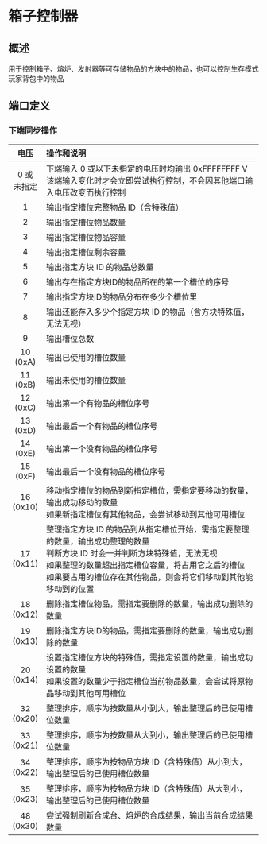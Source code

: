 <script setup lang="ts">
import ElectricConnection from "../../../components/ElectricElement/ElectricConnection";
import ElectricConnectorType from "../../../components/ElectricElement/ElectricConnectorType";
import ElectricConnectorDirection from "../../../components/ElectricElement/ElectricConnectorDirection";
import ElectricConnectionDisplayMode from "../../../components/ElectricElement/ElectricConnectionDisplayMode";
import IOPort from "../../../components/ElectricElement/IOPort";
import ElectricElement from "../../../components/ElectricElement/ElectricElement.vue";

let connections = [
    new ElectricConnection(ElectricConnectorDirection.Top, ElectricConnectorType.Output, ElectricConnectionDisplayMode.BitWidth, [
        new IOPort(1, 32, "输出结果", "因为结果经常为 0，所以默认输出 0xFFFFFFFF V，出错时也输出此结果")
    ]),
    new ElectricConnection(ElectricConnectorDirection.Right, ElectricConnectorType.Input, ElectricConnectionDisplayMode.StartAndEnd, [
        new IOPort(1, 8, "槽位", "指定控制第 n+1 个槽位"),
        new IOPort(9, 16, "数量", "指定要被控制的物品数量"),
        new IOPort(17, 17, "是否判断特殊值", "详见`方块特殊值`"),
        new IOPort(18, 18, "是否全部数量", "为 1 时忽略`指定数量`，改为尽可能控制所有符合条件的物品"),
        new IOPort(19, 19, "是否控制玩家背包", "为 0 时控制该电路板**背面**的箱子等可以存储物品的方块  \n为 1 时改为控制生存模式玩家的背包"),
        new IOPort(20, 24, "玩家序号", "当控制生存模式玩家的背包时，指定要控制第几个玩家的背包"),
        new IOPort(25, 32, "新槽位", "下端同步操作为`移动指定槽位的物品到新指定槽位`时的参数")
    ]),
        new ElectricConnection(ElectricConnectorDirection.Bottom, ElectricConnectorType.Input, ElectricConnectionDisplayMode.BitWidth, [
        new IOPort(1, 32, "同步操作", "另见下表")
    ]),
    new ElectricConnection(ElectricConnectorDirection.Left, ElectricConnectorType.Input, ElectricConnectionDisplayMode.StartAndEnd, [
        new IOPort(1, 10, "方块 ID", "如果该部分大于 0，将判断物品的方块 ID 是否与该部分相等"),
        new IOPort(11, 14, "空", "无作用"),
        new IOPort(15, 32, "方块特殊值", "如果`方块 ID`部分大于 0，且`是否判断特殊值`为 1，将判断物品的方块特殊值是否与该部分相等")
    ])
];
</script>

# 箱子控制器 <Badge text="v2.0"/>

## 概述

用于控制箱子、熔炉、发射器等可存储物品的方块中的物品，也可以控制生存模式玩家背包中的物品

## 端口定义

<ElectricElement imgAltPrefix="箱子控制器" :connections="connections" imgSrc="/images/expand/transportation/GVInventoryControllerBlock.webp"/>

### 下端同步操作

|      电压       | 操作和说明                                                                                                                                     |
|:-------------:|:------------------------------------------------------------------------------------------------------------------------------------------|
|  0 或<br/>未指定  | 下端输入 0 或以下未指定的电压时均输出 0xFFFFFFFF V<br/>该端输入变化时才会立即尝试执行控制，不会因其他端口输入电压改变而执行控制                                                                |
|       1       | 输出指定槽位完整物品 ID（含特殊值）                                                                                                                       |
|       2       | 输出指定槽位物品数量                                                                                                                                |
|       3       | 输出指定槽位物品容量                                                                                                                                |
|       4       | 输出指定槽位剩余容量                                                                                                                                |
|       5       | 输出指定方块 ID 的物品总数量                                                                                                                          |
|       6       | 输出存在指定方块ID的物品所在的第一个槽位的序号                                                                                                                  |
|       7       | 输出指定方块ID的物品分布在多少个槽位里                                                                                                                      |
|       8       | 输出还能存入多少个指定方块 ID 的物品（含方块特殊值，无法无视）                                                                                                         |
|       9       | 输出槽位总数                                                                                                                                    |
| 10<br/>(0xA)  | 输出已使用的槽位数量                                                                                                                                |
| 11<br/>(0xB)  | 输出未使用的槽位数量                                                                                                                                |
| 12<br/>(0xC)  | 输出第一个有物品的槽位序号                                                                                                                             |
| 13<br/>(0xD)  | 输出最后一个有物品的槽位序号                                                                                                                            |
| 14<br/>(0xE)  | 输出第一个没有物品的槽位序号                                                                                                                            |
| 15<br/>(0xF)  | 输出最后一个没有物品的槽位序号                                                                                                                           |
| 16<br/>(0x10) | 移动指定槽位的物品到新指定槽位，需指定要移动的数量，输出成功移动的数量<br/>如果新指定槽位有其他物品，会尝试移动到其他可用槽位                                                                         |
| 17<br/>(0x11) | 整理指定方块 ID 的物品到从指定槽位开始，需指定要整理的数量，输出成功整理的数量<br/>判断方块 ID 时会一并判断方块特殊值，无法无视<br/>如果整理的数量超出指定槽位容量，将占用它之后的槽位<br/>如果要占用的槽位存在其他物品，则会将它们移动到其他能移动到的位置 |
| 18<br/>(0x12) | 删除指定槽位物品，需指定要删除的数量，输出成功删除的数量                                                                                                              |
| 19<br/>(0x13) | 删除指定方块ID的物品，需指定要删除的数量，输出成功删除的数量                                                                                                           |
| 20<br/>(0x14) | 设置指定槽位方块的特殊值，需指定设置的数量，输出成功设置的数量<br/>如果设置的数量少于指定槽位当前物品数量，会尝试将原物品移动到其他可用槽位                                                                  |
| 32<br/>(0x20) | 整理排序，顺序为按数量从小到大，输出整理后的已使用槽位数量                                                                                                             |
| 33<br/>(0x21) | 整理排序，顺序为按数量从大到小，输出整理后的已使用槽位数量                                                                                                             |
| 34<br/>(0x22) | 整理排序，顺序为按物品方块 ID（含特殊值）从小到大，输出整理后的已使用槽位数量                                                                                                  |
| 35<br/>(0x23) | 整理排序，顺序为按物品方块 ID（含特殊值）从大到小，输出整理后的已使用槽位数量                                                                                                  |
| 48<br/>(0x30) | 尝试强制刷新合成台、熔炉的合成结果，输出当前合成结果数量                                                                                                              |